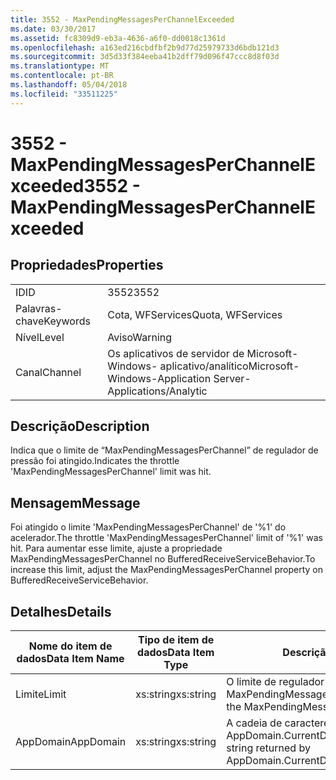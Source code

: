 ```yaml
---
title: 3552 - MaxPendingMessagesPerChannelExceeded
ms.date: 03/30/2017
ms.assetid: fc8309d9-eb3a-4636-a6f0-dd0018c1361d
ms.openlocfilehash: a163ed216cbdfbf2b9d77d25979733d6bdb121d3
ms.sourcegitcommit: 3d5d33f384eeba41b2dff79d096f47ccc8d8f03d
ms.translationtype: MT
ms.contentlocale: pt-BR
ms.lasthandoff: 05/04/2018
ms.locfileid: "33511225"
---
```

# <a name="3552---maxpendingmessagesperchannelexceeded"></a><span data-ttu-id="9ef8f-102">3552 - MaxPendingMessagesPerChannelExceeded</span><span class="sxs-lookup"><span data-stu-id="9ef8f-102">3552 - MaxPendingMessagesPerChannelExceeded</span></span>
## <a name="properties"></a><span data-ttu-id="9ef8f-103">Propriedades</span><span class="sxs-lookup"><span data-stu-id="9ef8f-103">Properties</span></span>  
  
|||  
|-|-|  
|<span data-ttu-id="9ef8f-104">ID</span><span class="sxs-lookup"><span data-stu-id="9ef8f-104">ID</span></span>|<span data-ttu-id="9ef8f-105">3552</span><span class="sxs-lookup"><span data-stu-id="9ef8f-105">3552</span></span>|  
|<span data-ttu-id="9ef8f-106">Palavras-chave</span><span class="sxs-lookup"><span data-stu-id="9ef8f-106">Keywords</span></span>|<span data-ttu-id="9ef8f-107">Cota, WFServices</span><span class="sxs-lookup"><span data-stu-id="9ef8f-107">Quota, WFServices</span></span>|  
|<span data-ttu-id="9ef8f-108">Nível</span><span class="sxs-lookup"><span data-stu-id="9ef8f-108">Level</span></span>|<span data-ttu-id="9ef8f-109">Aviso</span><span class="sxs-lookup"><span data-stu-id="9ef8f-109">Warning</span></span>|  
|<span data-ttu-id="9ef8f-110">Canal</span><span class="sxs-lookup"><span data-stu-id="9ef8f-110">Channel</span></span>|<span data-ttu-id="9ef8f-111">Os aplicativos de servidor de Microsoft-Windows- aplicativo/analítico</span><span class="sxs-lookup"><span data-stu-id="9ef8f-111">Microsoft-Windows-Application Server-Applications/Analytic</span></span>|  
  
## <a name="description"></a><span data-ttu-id="9ef8f-112">Descrição</span><span class="sxs-lookup"><span data-stu-id="9ef8f-112">Description</span></span>  
 <span data-ttu-id="9ef8f-113">Indica que o limite de “MaxPendingMessagesPerChannel” de regulador de pressão foi atingido.</span><span class="sxs-lookup"><span data-stu-id="9ef8f-113">Indicates the throttle 'MaxPendingMessagesPerChannel' limit was hit.</span></span>  
  
## <a name="message"></a><span data-ttu-id="9ef8f-114">Mensagem</span><span class="sxs-lookup"><span data-stu-id="9ef8f-114">Message</span></span>  
 <span data-ttu-id="9ef8f-115">Foi atingido o limite 'MaxPendingMessagesPerChannel' de '%1' do acelerador.</span><span class="sxs-lookup"><span data-stu-id="9ef8f-115">The throttle 'MaxPendingMessagesPerChannel' limit of  '%1' was hit.</span></span> <span data-ttu-id="9ef8f-116">Para aumentar esse limite, ajuste a propriedade MaxPendingMessagesPerChannel no BufferedReceiveServiceBehavior.</span><span class="sxs-lookup"><span data-stu-id="9ef8f-116">To increase this limit, adjust the MaxPendingMessagesPerChannel property on BufferedReceiveServiceBehavior.</span></span>  
  
## <a name="details"></a><span data-ttu-id="9ef8f-117">Detalhes</span><span class="sxs-lookup"><span data-stu-id="9ef8f-117">Details</span></span>  
  
|<span data-ttu-id="9ef8f-118">Nome do item de dados</span><span class="sxs-lookup"><span data-stu-id="9ef8f-118">Data Item Name</span></span>|<span data-ttu-id="9ef8f-119">Tipo de item de dados</span><span class="sxs-lookup"><span data-stu-id="9ef8f-119">Data Item Type</span></span>|<span data-ttu-id="9ef8f-120">Descrição</span><span class="sxs-lookup"><span data-stu-id="9ef8f-120">Description</span></span>|  
|--------------------|--------------------|-----------------|  
|<span data-ttu-id="9ef8f-121">Limite</span><span class="sxs-lookup"><span data-stu-id="9ef8f-121">Limit</span></span>|<span data-ttu-id="9ef8f-122">xs:string</span><span class="sxs-lookup"><span data-stu-id="9ef8f-122">xs:string</span></span>|<span data-ttu-id="9ef8f-123">O limite de regulador de pressão de MaxPendingMessagesPerChannel.</span><span class="sxs-lookup"><span data-stu-id="9ef8f-123">The limit of the MaxPendingMessagesPerChannel throttle.</span></span>|  
|<span data-ttu-id="9ef8f-124">AppDomain</span><span class="sxs-lookup"><span data-stu-id="9ef8f-124">AppDomain</span></span>|<span data-ttu-id="9ef8f-125">xs:string</span><span class="sxs-lookup"><span data-stu-id="9ef8f-125">xs:string</span></span>|<span data-ttu-id="9ef8f-126">A cadeia de caracteres retornada por AppDomain.CurrentDomain.FriendlyName.</span><span class="sxs-lookup"><span data-stu-id="9ef8f-126">The string returned by AppDomain.CurrentDomain.FriendlyName.</span></span>|

